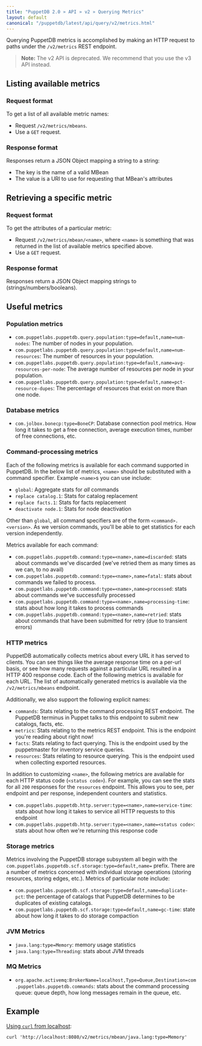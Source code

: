 ```yaml
---
title: "PuppetDB 2.0 » API » v2 » Querying Metrics"
layout: default
canonical: "/puppetdb/latest/api/query/v2/metrics.html"
---
```


[curl]: ../curl.html#using-curl-from-localhost-non-sslhttp

Querying PuppetDB metrics is accomplished by making an HTTP request
to paths under the `/v2/metrics` REST endpoint.

> **Note:** The v2 API is deprecated. We recommend that you use the v3 API instead.

## Listing available metrics

### Request format

To get a list of all available metric names:

* Request `/v2/metrics/mbeans`.
* Use a `GET` request.

### Response format

Responses return a JSON Object mapping a string to a string:

* The key is the name of a valid MBean
* The value is a URI to use for requesting that MBean's attributes

## Retrieving a specific metric

### Request format

To get the attributes of a particular metric:

* Request `/v2/metrics/mbean/<name>`, where `<name>` is something that was
  returned in the list of available metrics specified above.
* Use a `GET` request.

### Response format

Responses return a JSON Object mapping strings to (strings/numbers/booleans).

## Useful metrics

### Population metrics

* `com.puppetlabs.puppetdb.query.population:type=default,name=num-nodes`:
  The number of nodes in your population.
* `com.puppetlabs.puppetdb.query.population:type=default,name=num-resources`:
  The number of resources in your population.
* `com.puppetlabs.puppetdb.query.population:type=default,name=avg-resources-per-node`:
  The average number of resources per node in your population.
* `com.puppetlabs.puppetdb.query.population:type=default,name=pct-resource-dupes`:
  The percentage of resources that exist on more than one node.

### Database metrics

* `com.jolbox.bonecp:type=BoneCP`: Database connection pool
  metrics. How long it takes to get a free connection, average
  execution times, number of free connections, etc.

### Command-processing metrics

Each of the following metrics is available for each command supported
in PuppetDB. In the below list of metrics, `<name>` should be
substituted with a command specifier. Example `<name>`s you can use
include:

* `global`: Aggregate stats for _all_ commands
* `replace catalog.1`: Stats for catalog replacement
* `replace facts.1`: Stats for facts replacement
* `deactivate node.1`: Stats for node deactivation

Other than `global`, all command specifiers are of the form
`<command>.<version>`. As we version commands, you'll be able to get
statistics for each version independently.

Metrics available for each command:

* `com.puppetlabs.puppetdb.command:type=<name>,name=discarded`: stats
  about commands we've discarded (we've retried them as many times as
  we can, to no avail)
* `com.puppetlabs.puppetdb.command:type=<name>,name=fatal`: stats about
  commands we failed to process.
* `com.puppetlabs.puppetdb.command:type=<name>,name=processed`: stats
  about commands we've successfully processed
* `com.puppetlabs.puppetdb.command:type=<name>,name=processing-time`:
  stats about how long it takes to process commands
* `com.puppetlabs.puppetdb.command:type=<name>,name=retried`: stats about
  commands that have been submitted for retry (due to transient
  errors)

### HTTP metrics

PuppetDB automatically collects metrics about every URL it has served
to clients. You can see things like the average response time on a
per-url basis, or see how many requests against a particular URL
resulted in a HTTP 400 response code. Each of the following metrics is
available for each URL. The list of automatically generated metrics is
available via the `/v2/metrics/mbeans` endpoint.

Additionally, we also support the following explicit names:

* `commands`: Stats relating to the command processing REST
  endpoint. The PuppetDB terminus in Puppet talks to this endpoint to
  submit new catalogs, facts, etc.
* `metrics`: Stats relating to the metrics REST endpoint. This is the
  endpoint you're reading about right now!
* `facts`: Stats relating to fact querying. This is the endpoint used
  by the puppetmaster for inventory service queries.
* `resources`: Stats relating to resource querying. This is the
  endpoint used when collecting exported resources.

In addition to customizing `<name>`, the following metrics are
available for each HTTP status code (`<status code>`). For example, you can
see the stats for all `200` responses for the `resources`
endpoint. This allows you to see, per endpoint and per response,
independent counters and statistics.

* `com.puppetlabs.puppetdb.http.server:type=<name>,name=service-time`:
  stats about how long it takes to service all HTTP requests to this endpoint
* `com.puppetlabs.puppetdb.http.server:type=<name>,name=<status code>`:
  stats about how often we're returning this response code

### Storage metrics

Metrics involving the PuppetDB storage subsystem all begin with the
`com.puppetlabs.puppetdb.scf.storage:type=default,name=` prefix. There are
a number of metrics concerned with individual storage operations (storing
resources, storing edges, etc.). Metrics of particular note include:

* `com.puppetlabs.puppetdb.scf.storage:type=default,name=duplicate-pct`:
  the percentage of catalogs that PuppetDB determines to be
  duplicates of existing catalogs.
* `com.puppetlabs.puppetdb.scf.storage:type=default,name=gc-time`: state
  about how long it takes to do storage compaction

### JVM Metrics

* `java.lang:type=Memory`: memory usage statistics
* `java.lang:type=Threading`: stats about JVM threads

### MQ Metrics

* `org.apache.activemq:BrokerName=localhost,Type=Queue,Destination=com.puppetlabs.puppetdb.commands`:
  stats about the command processing queue: queue depth, how long messages remain in the queue, etc.

## Example

[Using `curl` from localhost][curl]:

    curl 'http://localhost:8080/v2/metrics/mbean/java.lang:type=Memory'
